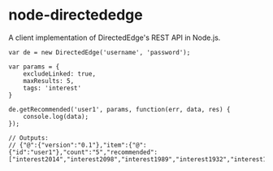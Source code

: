 # node-directededge

A client implementation of DirectedEdge's REST API in Node.js.

    var de = new DirectedEdge('username', 'password');

    var params = {
    	excludeLinked: true,
    	maxResults: 5,
    	tags: 'interest'
    }

    de.getRecommended('user1', params, function(err, data, res) {
    	console.log(data);
    });
    
    // Outputs:
    // {"@":{"version":"0.1"},"item":{"@":{"id":"user1"},"count":"5","recommended":["interest2014","interest2098","interest1989","interest1932","interest1977"]}}
    